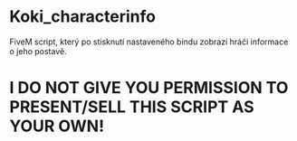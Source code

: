 # Koki_characterinfo

FiveM script, který po stisknutí nastaveného bindu zobrazí hráči informace o jeho postavě.

# I DO NOT GIVE YOU PERMISSION TO PRESENT/SELL THIS SCRIPT AS YOUR OWN!
